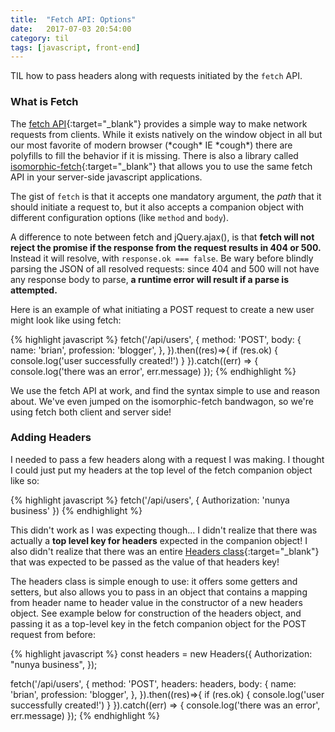 ```yaml
---
title:  "Fetch API: Options"
date:   2017-07-03 20:54:00
category: til
tags: [javascript, front-end]
---
```


TIL how to pass headers along with requests initiated by the `fetch` API.

### What is Fetch

The [fetch API][fetch]{:target="_blank"} provides a simple way to make network requests from clients. While it exists natively on the window object in all but our most favorite of modern browser (\*cough\* IE \*cough\*) there are polyfills to fill the behavior if it is missing. There is also a library called [isomorphic-fetch][iso]{:target="\_blank"} that allows you to use the same fetch API in your server-side javascript applications.

The gist of `fetch` is that it accepts one mandatory argument, the *path* that it should initiate a request to, but it also accepts a companion object with different configuration options (like `method` and `body`).

A difference to note between fetch and jQuery.ajax(), is that **fetch will not reject the promise if the response from the request results in 404 or 500.** Instead it will resolve, with `response.ok === false`. Be wary before blindly parsing the JSON of all resolved requests: since 404 and 500 will not have any response body to parse, **a runtime error will result if a parse is attempted.**

Here is an example of what initiating a POST request to create a new user might look like using fetch:

{% highlight javascript %}
fetch('/api/users', {
    method: 'POST',
    body: {
        name: 'brian',
        profession: 'blogger',
    },
}).then((res)=>{
    if (res.ok) {
        console.log('user successfully created!')
    }
}).catch((err) => {
    console.log('there was an error', err.message)
});
{% endhighlight %}

We use the fetch API at work, and find the syntax simple to use and reason about. We've even jumped on the isomorphic-fetch bandwagon, so we're using fetch both client and server side!

### Adding Headers

I needed to pass a few headers along with a request I was making. I thought I could just put my headers at the top level of the fetch companion object like so:

{% highlight javascript %}
fetch('/api/users', {
    Authorization: 'nunya business'
})
{% endhighlight %}

This didn't work as I was expecting though... I didn't realize that there was actually a **top level key for headers** expected in the companion object! I also didn't realize that there was an entire [Headers class][headers]{:target="_blank"} that was expected to be passed as the value of that headers key!

The headers class is simple enough to use: it offers some getters and setters, but also allows you to pass in an object that contains a mapping from header name to header value in the constructor of a new headers object. See example below for construction of the headers object, and passing it as a top-level key in the fetch companion object for the POST request from before:

{% highlight javascript %}
const headers = new Headers({
    Authorization: "nunya business",
});

fetch('/api/users', {
    method: 'POST',
    headers: headers,
    body: {
        name: 'brian',
        profession: 'blogger',
    },
}).then((res)=>{
    if (res.ok) {
        console.log('user successfully created!')
    }
}).catch((err) => {
    console.log('there was an error', err.message)
});
{% endhighlight %}

[fetch]: https://developer.mozilla.org/en-US/docs/Web/API/Fetch_API
[iso]: https://github.com/matthew-andrews/isomorphic-fetch
[headers]: https://developer.mozilla.org/en-US/docs/Web/API/Headers
